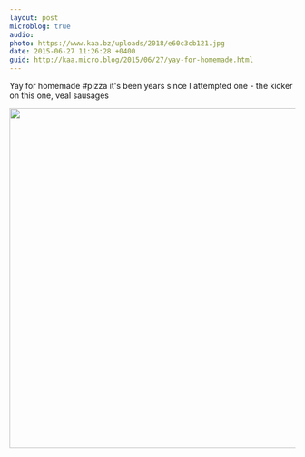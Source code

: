 ```yaml
---
layout: post
microblog: true
audio: 
photo: https://www.kaa.bz/uploads/2018/e60c3cb121.jpg
date: 2015-06-27 11:26:28 +0400
guid: http://kaa.micro.blog/2015/06/27/yay-for-homemade.html
---
```

Yay for homemade #pizza it's been years since I attempted one - the kicker on this one, veal sausages

<img src="https://www.kaa.bz/uploads/2018/e60c3cb121.jpg" width="600" height="600" />
